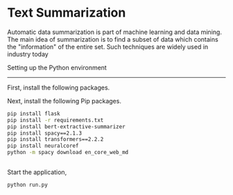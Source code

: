 # Text Summarization
Automatic data summarization is part of machine learning and data mining. The main idea of summarization is to find a subset of data which contains the "information" of the entire set. Such techniques are widely used in industry today

Setting up the Python environment

---
First, install the following packages.



Next, install the following Pip packages.

```bash
pip install flask
pip install -r requirements.txt
pip install bert-extractive-summarizer
pip install spacy==2.1.3
pip install transformers==2.2.2
pip install neuralcoref
python -m spacy download en_core_web_md
 
 ```

Start the application,
```bash
python run.py
```


